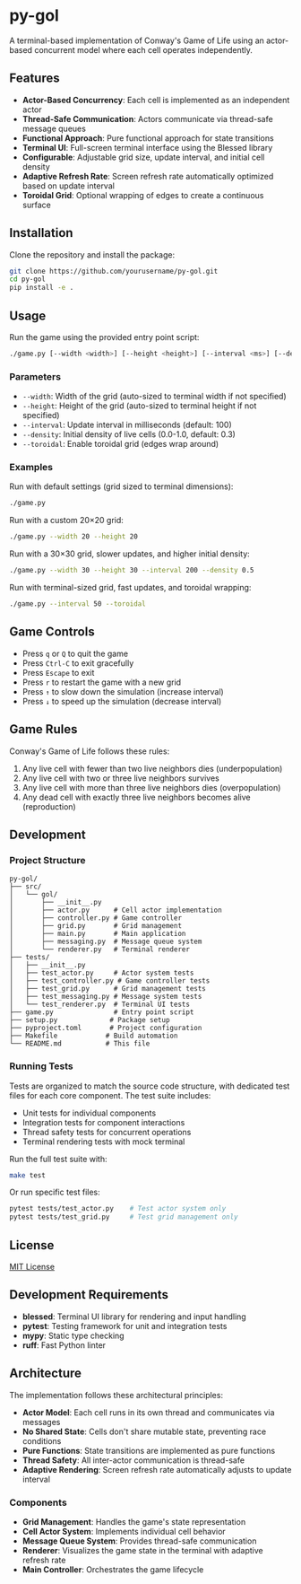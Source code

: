 # py-gol

A terminal-based implementation of Conway's Game of Life using an actor-based concurrent model where each cell operates independently.

## Features

- **Actor-Based Concurrency**: Each cell is implemented as an independent actor
- **Thread-Safe Communication**: Actors communicate via thread-safe message queues
- **Functional Approach**: Pure functional approach for state transitions
- **Terminal UI**: Full-screen terminal interface using the Blessed library
- **Configurable**: Adjustable grid size, update interval, and initial cell density
- **Adaptive Refresh Rate**: Screen refresh rate automatically optimized based on update interval
- **Toroidal Grid**: Optional wrapping of edges to create a continuous surface

## Installation

Clone the repository and install the package:

```bash
git clone https://github.com/yourusername/py-gol.git
cd py-gol
pip install -e .
```

## Usage

Run the game using the provided entry point script:

```bash
./game.py [--width <width>] [--height <height>] [--interval <ms>] [--density <float>] [--toroidal]
```

### Parameters

- `--width`: Width of the grid (auto-sized to terminal width if not specified)
- `--height`: Height of the grid (auto-sized to terminal height if not specified)
- `--interval`: Update interval in milliseconds (default: 100)
- `--density`: Initial density of live cells (0.0-1.0, default: 0.3)
- `--toroidal`: Enable toroidal grid (edges wrap around)

### Examples

Run with default settings (grid sized to terminal dimensions):

```bash
./game.py
```

Run with a custom 20×20 grid:

```bash
./game.py --width 20 --height 20
```

Run with a 30×30 grid, slower updates, and higher initial density:

```bash
./game.py --width 30 --height 30 --interval 200 --density 0.5
```

Run with terminal-sized grid, fast updates, and toroidal wrapping:

```bash
./game.py --interval 50 --toroidal
```

## Game Controls

- Press `q` or `Q` to quit the game
- Press `Ctrl-C` to exit gracefully
- Press `Escape` to exit
- Press `r` to restart the game with a new grid
- Press `↑` to slow down the simulation (increase interval)
- Press `↓` to speed up the simulation (decrease interval)

## Game Rules

Conway's Game of Life follows these rules:

1. Any live cell with fewer than two live neighbors dies (underpopulation)
2. Any live cell with two or three live neighbors survives
3. Any live cell with more than three live neighbors dies (overpopulation)
4. Any dead cell with exactly three live neighbors becomes alive (reproduction)

## Development

### Project Structure

```text
py-gol/
├── src/
│   └── gol/
│       ├── __init__.py
│       ├── actor.py      # Cell actor implementation
│       ├── controller.py # Game controller
│       ├── grid.py       # Grid management
│       ├── main.py       # Main application
│       ├── messaging.py  # Message queue system
│       └── renderer.py   # Terminal renderer
├── tests/
│   ├── __init__.py
│   ├── test_actor.py     # Actor system tests
│   ├── test_controller.py # Game controller tests
│   ├── test_grid.py      # Grid management tests
│   ├── test_messaging.py # Message system tests
│   └── test_renderer.py  # Terminal UI tests
├── game.py               # Entry point script
├── setup.py             # Package setup
├── pyproject.toml       # Project configuration
├── Makefile            # Build automation
└── README.md           # This file
```

### Running Tests

Tests are organized to match the source code structure, with dedicated test files for each core component. The test suite includes:

- Unit tests for individual components
- Integration tests for component interactions
- Thread safety tests for concurrent operations
- Terminal rendering tests with mock terminal

Run the full test suite with:

```bash
make test
```

Or run specific test files:

```bash
pytest tests/test_actor.py    # Test actor system only
pytest tests/test_grid.py     # Test grid management only
```

## License

[MIT License](LICENSE)

## Development Requirements

- **blessed**: Terminal UI library for rendering and input handling
- **pytest**: Testing framework for unit and integration tests
- **mypy**: Static type checking
- **ruff**: Fast Python linter

## Architecture

The implementation follows these architectural principles:

- **Actor Model**: Each cell runs in its own thread and communicates via messages
- **No Shared State**: Cells don't share mutable state, preventing race conditions
- **Pure Functions**: State transitions are implemented as pure functions
- **Thread Safety**: All inter-actor communication is thread-safe
- **Adaptive Rendering**: Screen refresh rate automatically adjusts to update interval

### Components

- **Grid Management**: Handles the game's state representation
- **Cell Actor System**: Implements individual cell behavior
- **Message Queue System**: Provides thread-safe communication
- **Renderer**: Visualizes the game state in the terminal with adaptive refresh rate
- **Main Controller**: Orchestrates the game lifecycle
